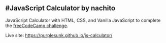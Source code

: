 #JavaScript Calculator by nachito 
-
JavaScript Calculator with HTML, CSS, and Vanilla JavaScript to complete the [freeCodeCamp challenge](https://www.freecodecamp.org/learn/front-end-libraries/front-end-libraries-projects/build-a-javascript-calculator).

Live site: https://purplesunk.github.io/js-calculator/
